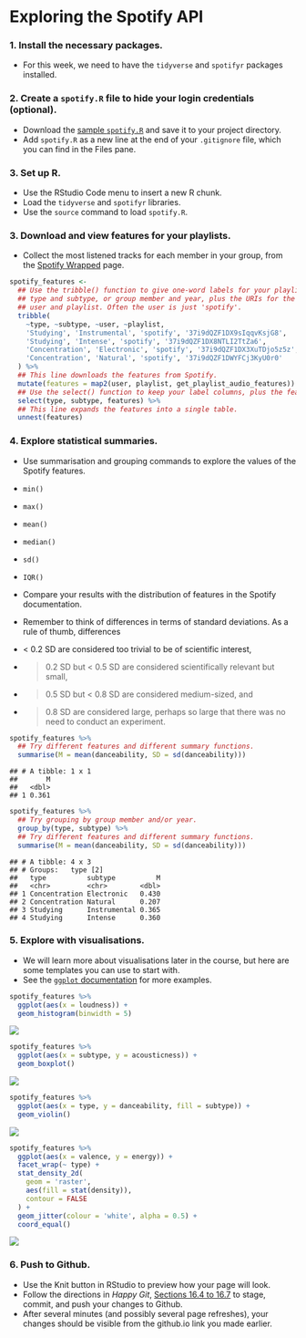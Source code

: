 Exploring the Spotify API
================

### 1\. Install the necessary packages.

  - For this week, we need to have the `tidyverse` and `spotifyr`
    packages installed.

### 2\. Create a `spotify.R` file to hide your login credentials (optional).

  - Download the [sample `spotify.R`](./spotify.R) and save it to your
    project directory.
  - Add `spotify.R` as a new line at the end of your `.gitignore` file,
    which you can find in the Files pane.

### 3\. Set up R.

  - Use the RStudio Code menu to insert a new R chunk.
  - Load the `tidyverse` and `spotifyr` libraries.
  - Use the `source` command to load `spotify.R`.

### 3\. Download and view features for your playlists.

  - Collect the most listened tracks for each member in your group, from
    the [Spotify Wrapped](https://open.spotify.com/genre/2019-page)
    page.

<!-- end list -->

``` r
spotify_features <-
  ## Use the tribble() function to give one-word labels for your playlists, e.g.,
  ## type and subtype, or group member and year, plus the URIs for the Spotify
  ## user and playlist. Often the user is just 'spotify'.
  tribble(
    ~type, ~subtype, ~user, ~playlist,
    'Studying', 'Instrumental', 'spotify', '37i9dQZF1DX9sIqqvKsjG8',
    'Studying', 'Intense', 'spotify', '37i9dQZF1DX8NTLI2TtZa6',
    'Concentration', 'Electronic', 'spotify', '37i9dQZF1DX3XuTDjo5z5z',
    'Concentration', 'Natural', 'spotify', '37i9dQZF1DWYFCj3KyU0r0'
  ) %>% 
  ## This line downloads the features from Spotify.
  mutate(features = map2(user, playlist, get_playlist_audio_features)) %>% 
  ## Use the select() function to keep your label columns, plus the features.
  select(type, subtype, features) %>% 
  ## This line expands the features into a single table.
  unnest(features)
```

### 4\. Explore statistical summaries.

  - Use summarisation and grouping commands to explore the values of the
    Spotify features.

  - `min()`

  - `max()`

  - `mean()`

  - `median()`

  - `sd()`

  - `IQR()`

  - Compare your results with the distribution of features in the
    Spotify documentation.

  - Remember to think of differences in terms of standard deviations. As
    a rule of thumb, differences

  - \< 0.2 SD are considered too trivial to be of scientific interest,

  - > 0.2 SD but \< 0.5 SD are considered scientifically relevant but
    > small,

  - > 0.5 SD but \< 0.8 SD are considered medium-sized, and

  - > 0.8 SD are considered large, perhaps so large that there was no
    > need to conduct an experiment.

<!-- end list -->

``` r
spotify_features %>% 
  ## Try different features and different summary functions.
  summarise(M = mean(danceability, SD = sd(danceability)))
```

    ## # A tibble: 1 x 1
    ##       M
    ##   <dbl>
    ## 1 0.361

``` r
spotify_features %>% 
  ## Try grouping by group member and/or year.
  group_by(type, subtype) %>% 
  ## Try different features and different summary functions.
  summarise(M = mean(danceability, SD = sd(danceability)))
```

    ## # A tibble: 4 x 3
    ## # Groups:   type [2]
    ##   type          subtype          M
    ##   <chr>         <chr>        <dbl>
    ## 1 Concentration Electronic   0.430
    ## 2 Concentration Natural      0.207
    ## 3 Studying      Instrumental 0.365
    ## 4 Studying      Intense      0.360

### 5\. Explore with visualisations.

  - We will learn more about visualisations later in the course, but
    here are some templates you can use to start with.
  - See the [`ggplot` documentation](https://ggplot.tidyverse.org/) for
    more examples.

<!-- end list -->

``` r
spotify_features %>% 
  ggplot(aes(x = loudness)) +
  geom_histogram(binwidth = 5)
```

![](everyday-w08-c_files/figure-gfm/unnamed-chunk-4-1.png)<!-- -->

``` r
spotify_features %>% 
  ggplot(aes(x = subtype, y = acousticness)) +
  geom_boxplot()
```

![](everyday-w08-c_files/figure-gfm/unnamed-chunk-5-1.png)<!-- -->

``` r
spotify_features %>% 
  ggplot(aes(x = type, y = danceability, fill = subtype)) +
  geom_violin()
```

![](everyday-w08-c_files/figure-gfm/unnamed-chunk-6-1.png)<!-- -->

``` r
spotify_features %>% 
  ggplot(aes(x = valence, y = energy)) + 
  facet_wrap(~ type) +
  stat_density_2d(
    geom = 'raster', 
    aes(fill = stat(density)), 
    contour = FALSE
  ) + 
  geom_jitter(colour = 'white', alpha = 0.5) + 
  coord_equal()
```

![](everyday-w08-c_files/figure-gfm/unnamed-chunk-7-1.png)<!-- -->

### 6\. Push to Github.

  - Use the Knit button in RStudio to preview how your page will look.
  - Follow the directions in *Happy Git*, [Sections 16.4
    to 16.7](https://happygitwithr.com/existing-github-first.html#stage-and-commit)
    to stage, commit, and push your changes to Github.
  - After several minutes (and possibly several page refreshes), your
    changes should be visible from the github.io link you made earlier.
